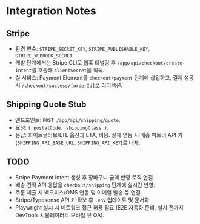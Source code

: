# Integration Notes

## Stripe
- 환경 변수: `STRIPE_SECRET_KEY`, `STRIPE_PUBLISHABLE_KEY`, `STRIPE_WEBHOOK_SECRET`.
- 개발 단계에서는 Stripe CLI로 웹훅 터널링 후 `/app/api/checkout/create-intent`를 호출해 `clientSecret`을 획득.
- 실 서비스: Payment Element를 `checkout/payment` 단계에 삽입하고, 결제 성공 시 `/checkout/success/[orderId]`로 리디렉션.

## Shipping Quote Stub
- 엔드포인트: `POST /app/api/shipping/quote`.
- 요청: `{ postalCode, shippingClass }`.
- 응답: 화이트글러브/LTL 옵션과 ETA, 비용. 실제 연동 시 배송 파트너 API 키(`SHIPPING_API_BASE_URL`, `SHIPPING_API_KEY`)로 대체.

## TODO
- Stripe Payment Intent 생성 후 장바구니 금액 반영 로직 연결.
- 배송 견적 API 응답을 `checkout/shipping` 단계에 실시간 반영.
- 주문 제출 시 백오피스/OMS 연동 및 이메일 발송 큐 연결.
- Stripe/Typesense API 키 확보 후 `.env` 업데이트 및 문서화.
- Playwright 설치 시 네트워크 접근 허용 필요 (E2E 자동화 준비, 설치 전까지 DevTools 시뮬레이터로 모바일 뷰 QA).
